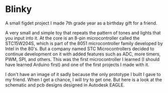 # Blinky

A small figdet project I made 7th grade year as a birthday gift for a friend.

A very small and simple toy that repeats the pattern of tones and lights that you input into it. At the core is an 8-pin microcontroller called the STC15W204S, which
is part of the 8051 microcontroller family developed by Intel in the 80's. But a company named STC Microcontrollers decided to continue development on it with
added features such as ADC, more timers, PWM, SPI, and others. This was the first microcontroller I learned (I should have learned Arduino first) and one of the first
projects I made with it.

I don't have an image of it sadly because the only prototype I built I gave to my friend. When I get a chance, I will try to get one. But here is a look at the schematic
and pcb designs designed in Autodesk EAGLE.
